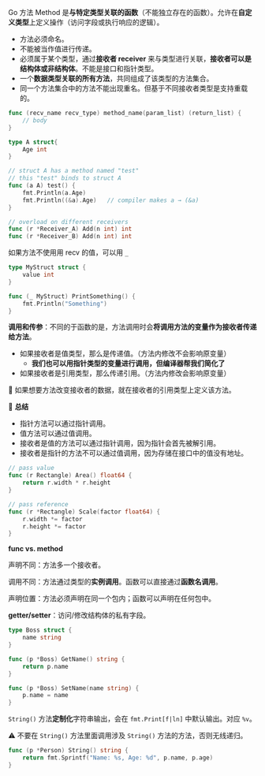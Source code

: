 Go 方法 Method 是**与特定类型关联的函数**（不能独立存在的函数）。允许在**自定义类型**上定义操作（访问字段或执行响应的逻辑）。

- 方法必须命名。
- 不能被当作值进行传递。
- 必须属于某个类型，通过**接收者 receiver** 来与类型进行关联，**接收者可以是结构体或非结构体**。不能是接口和指针类型。
- 一个**数据类型关联的所有方法**，共同组成了该类型的方法集合。
- 同一个方法集合中的方法不能出现重名。但基于不同接收者类型是支持重载的。

```go
func (recv_name recv_type) method_name(param_list) (return_list) {
	// body
}
```

```go
type A struct{
    Age int
}

// struct A has a method named "test"
// this "test" binds to struct A
func (a A) test() {
    fmt.Println(a.Age)
    fmt.Println((&a).Age)   // compiler makes a → (&a)
}
```

```go
// overload on different receivers
func (r *Receiver_A) Add(n int) int
func (r *Receiver_B) Add(n int) int
```

如果方法不使用用 recv 的值，可以用 `_` 

```go
type MyStruct struct {
	value int
}

func (_ MyStruct) PrintSomething() {
	fmt.Println("Something")
}
```

**调用和传参**：不同的于函数的是，方法调用时会**将调用方法的变量作为接收者传递给方法**。

- 如果接收者是值类型，那么是传递值。（方法内修改不会影响原变量）
  - **我们也可以用指针类型的变量进行调用，但编译器帮我们简化了**
- 如果接收者是引用类型，那么传递引用。（方法内修改会影响原变量）

:construction_worker: 如果想要方法改变接收者的数据，就在接收者的引用类型上定义该方法。

:bookmark_tabs: **总结**

- 指针方法可以通过指针调用。
- 值方法可以通过值调用。
- 接收者是值的方法可以通过指针调用，因为指针会首先被解引用。
- 接收者是指针的方法不可以通过值调用，因为存储在接口中的值没有地址。

```go
// pass value
func (r Rectangle) Area() float64 {
	return r.width * r.height
}

// pass reference
func (r *Rectangle) Scale(factor float64) {
	r.width *= factor
	r.height *= factor
}
```

**func vs. method**

声明不同：方法多一个接收者。

调用不同：方法通过类型的**实例调用**。函数可以直接通过**函数名调用**。

声明位置：方法必须声明在同一个包内；函数可以声明在任何包中。

**getter/setter**：访问/修改结构体的私有字段。

```go
type Boss struct {
	name string
}

func (p *Boss) GetName() string {
	return p.name
}

func (p *Boss) SetName(name string) {
	p.name = name
}
```

`String()` 方法**定制化**字符串输出，会在 `fmt.Print[f|ln]` 中默认输出。对应 `%v`。

:warning: 不要在 `String()` 方法里面调用涉及 `String()` 方法的方法，否则无线递归。

```go
func (p *Person) String() string {
	return fmt.Sprintf("Name: %s, Age: %d", p.name, p.age)
}
```

